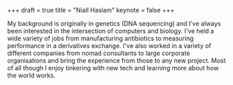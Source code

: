 +++
draft = true
title = "Niall Haslam"
keynote = false
+++

My background is originally in genetics (DNA sequencing) and I've always been interested in the intersection of computers and biology. I've held a wide variety of jobs from manufacturing antibiotics to measuring performance in a derivatives exchange. I've also worked in a variety of different companies from nomad consultants to large corporate organisations and bring the experience from those to any new project. Most of all though I enjoy tinkering with new tech and learning more about how the world works.